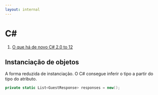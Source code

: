 ```yaml
---
layout: internal
---
```


# C\#

1. [O que há de novo C# 2.0 to 12](./whatisnew/index.html)

## Instanciação de objetos

A forma reduzida de instanciação. O C# consegue inferir o tipo a partir do tipo do atributo.

```csharp
private static List<GuestResponse> responses = new();
```
